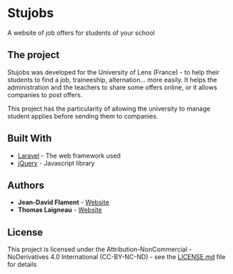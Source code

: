 # Stujobs

A website of job offers for students of your school

## The project

Stujobs was developed for the University of Lens (France) - to help their students to find a job, traineeship, alternation... more easily.
It helps the administration and the teachers to share some offers online, or it allows companies to post offers.

This project has the particularity of allowing the university to manage student applies before sending them to companies.

## Built With

* [Laravel](https://laravel.com/) - The web framework used
* [jQuery](https://jquery.com/) - Javascript library 

## Authors

* **Jean-David Flament** - [Website](https://jean-davidflament.com/)
* **Thomas Laigneau** - [Website](https://thomaslaigneau.com/)

## License

This project is licensed under the Attribution-NonCommercial - NoDerivatives 4.0 International (CC-BY-NC-ND) - see the [LICENSE.md](LICENSE.md) file for details
